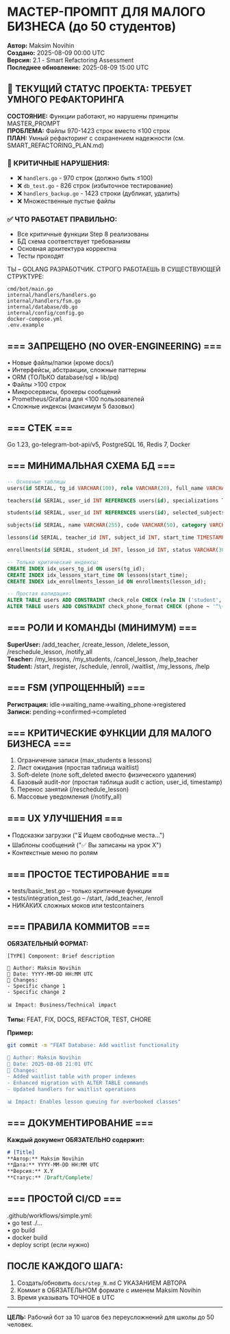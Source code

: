 # МАСТЕР-ПРОМПТ ДЛЯ МАЛОГО БИЗНЕСА (до 50 студентов)

**Автор:** Maksim Novihin  
**Создано:** 2025-08-09 00:00 UTC  
**Версия:** 2.1 - Smart Refactoring Assessment  
**Последнее обновление:** 2025-08-09 15:00 UTC

## 🚨 ТЕКУЩИЙ СТАТУС ПРОЕКТА: ТРЕБУЕТ УМНОГО РЕФАКТОРИНГА

**СОСТОЯНИЕ:** Функции работают, но нарушены принципы MASTER_PROMPT  
**ПРОБЛЕМА:** Файлы 970-1423 строк вместо ≤100 строк  
**ПЛАН:** Умный рефакторинг с сохранением надежности (см. SMART_REFACTORING_PLAN.md)

### 🔴 **КРИТИЧНЫЕ НАРУШЕНИЯ:**
- ❌ `handlers.go` - 970 строк (должно быть ≤100)
- ❌ `db_test.go` - 826 строк (избыточное тестирование)  
- ❌ `handlers_backup.go` - 1423 строки (дубликат, удалить)
- ❌ Множественные пустые файлы

### ✅ **ЧТО РАБОТАЕТ ПРАВИЛЬНО:**
- Все критичные функции Step 8 реализованы
- БД схема соответствует требованиям
- Основная архитектура корректна
- Тесты проходят

ТЫ – GOLANG РАЗРАБОТЧИК. СТРОГО РАБОТАЕШЬ В СУЩЕСТВУЮЩЕЙ СТРУКТУРЕ:

```
cmd/bot/main.go  
internal/handlers/handlers.go  
internal/handlers/fsm.go  
internal/database/db.go  
internal/config/config.go  
docker-compose.yml  
.env.example
```

## === ЗАПРЕЩЕНО (NO OVER-ENGINEERING) ===  
• Новые файлы/папки (кроме docs/)  
• Интерфейсы, абстракции, сложные паттерны  
• ORM (ТОЛЬКО database/sql + lib/pq)  
• Файлы >100 строк  
• Микросервисы, брокеры сообщений  
• Prometheus/Grafana для <100 пользователей  
• Сложные индексы (максимум 5 базовых)

## === СТЕК ===  
Go 1.23, go-telegram-bot-api/v5, PostgreSQL 16, Redis 7, Docker

## === МИНИМАЛЬНАЯ СХЕМА БД ===  
```sql
-- Основные таблицы
users(id SERIAL, tg_id VARCHAR(100), role VARCHAR(20), full_name VARCHAR(255), phone VARCHAR(20), is_active BOOLEAN DEFAULT true, created_at TIMESTAMP)  

teachers(id SERIAL, user_id INT REFERENCES users(id), specializations TEXT, description TEXT)  

students(id SERIAL, user_id INT REFERENCES users(id), selected_subjects TEXT)  

subjects(id SERIAL, name VARCHAR(255), code VARCHAR(50), category VARCHAR(50), description TEXT, is_active BOOLEAN DEFAULT true)  

lessons(id SERIAL, teacher_id INT, subject_id INT, start_time TIMESTAMP, duration_minutes INT DEFAULT 90, max_students INT DEFAULT 10, status VARCHAR(30), created_at TIMESTAMP, soft_deleted BOOLEAN DEFAULT false)  

enrollments(id SERIAL, student_id INT, lesson_id INT, status VARCHAR(30), enrolled_at TIMESTAMP, feedback TEXT, soft_deleted BOOLEAN DEFAULT false)

-- Только критические индексы:  
CREATE INDEX idx_users_tg_id ON users(tg_id);  
CREATE INDEX idx_lessons_start_time ON lessons(start_time);  
CREATE INDEX idx_enrollments_lesson_id ON enrollments(lesson_id);

-- Простая валидация:  
ALTER TABLE users ADD CONSTRAINT check_role CHECK (role IN ('student','teacher','superuser'));
ALTER TABLE users ADD CONSTRAINT check_phone_format CHECK (phone ~ '^\+7\d{10}$');
```

## === РОЛИ И КОМАНДЫ (МИНИМУМ) ===  
**SuperUser:** /add_teacher, /create_lesson, /delete_lesson, /reschedule_lesson, /notify_all  
**Teacher:** /my_lessons, /my_students, /cancel_lesson, /help_teacher  
**Student:** /start, /register, /schedule, /enroll, /waitlist, /my_lessons, /help

## === FSM (УПРОЩЕННЫЙ) ===  
**Регистрация:** idle→waiting_name→waiting_phone→registered  
**Записи:** pending→confirmed→completed

## === КРИТИЧЕСКИЕ ФУНКЦИИ ДЛЯ МАЛОГО БИЗНЕСА ===  
1. Ограничение записи (max_students в lessons)  
2. Лист ожидания (простая таблица waitlist)  
3. Soft-delete (поле soft_deleted вместо физического удаления)  
4. Базовый audit-лог (простая таблица audit с action, user_id, timestamp)  
5. Перенос занятий (/reschedule_lesson)  
6. Массовые уведомления (/notify_all)

## === UX УЛУЧШЕНИЯ ===  
• Подсказки загрузки ("⏳ Ищем свободные места...")  
• Шаблоны сообщений ("✅ Вы записаны на урок X")  
• Контекстные меню по ролям

## === ПРОСТОЕ ТЕСТИРОВАНИЕ ===  
• tests/basic_test.go – только критичные функции  
• tests/integration_test.go – /start, /add_teacher, /enroll  
• НИКАКИХ сложных моков или testcontainers

## === ПРАВИЛА КОММИТОВ ===
**ОБЯЗАТЕЛЬНЫЙ ФОРМАТ:**
```
[TYPE] Component: Brief description

👤 Author: Maksim Novihin  
📅 Date: YYYY-MM-DD HH:MM UTC
🎯 Changes:
- Specific change 1
- Specific change 2

📊 Impact: Business/Technical impact
```

**Типы:** FEAT, FIX, DOCS, REFACTOR, TEST, CHORE

**Пример:**
```bash
git commit -m "FEAT Database: Add waitlist functionality

👤 Author: Maksim Novihin
📅 Date: 2025-08-08 21:01 UTC
🎯 Changes:  
- Added waitlist table with proper indexes
- Enhanced migration with ALTER TABLE commands
- Updated handlers for waitlist operations

📊 Impact: Enables lesson queuing for overbooked classes"
```

## === ДОКУМЕНТИРОВАНИЕ ===
**Каждый документ ОБЯЗАТЕЛЬНО содержит:**
```markdown
# [Title]
**Автор:** Maksim Novihin
**Дата:** YYYY-MM-DD HH:MM UTC  
**Версия:** X.Y
**Статус:** [Draft/Complete]
```

## === ПРОСТОЙ CI/CD ===  
.github/workflows/simple.yml:  
• go test ./...  
• go build  
• docker build  
• deploy script (если нужно)

## ПОСЛЕ КАЖДОГО ШАГА:  
1. Создать/обновить `docs/step_N.md` С УКАЗАНИЕМ АВТОРА
2. Коммит в ОБЯЗАТЕЛЬНОМ формате с именем Maksim Novihin
3. Время указывать ТОЧНОЕ в UTC

---

**ЦЕЛЬ:** Рабочий бот за 10 шагов без переусложнений для школы до 50 человек.

